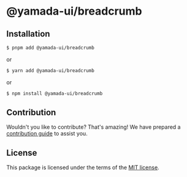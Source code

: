# @yamada-ui/breadcrumb

## Installation

```sh
$ pnpm add @yamada-ui/breadcrumb
```

or

```sh
$ yarn add @yamada-ui/breadcrumb
```

or

```sh
$ npm install @yamada-ui/breadcrumb
```

## Contribution

Wouldn't you like to contribute? That's amazing! We have prepared a [contribution guide](https://github.com/hirotomoyamada/yamada-ui/blob/main/CONTRIBUTING.md) to assist you.

## License

This package is licensed under the terms of the
[MIT license](https://github.com/hirotomoyamada/yamada-ui/blob/main/LICENSE).
